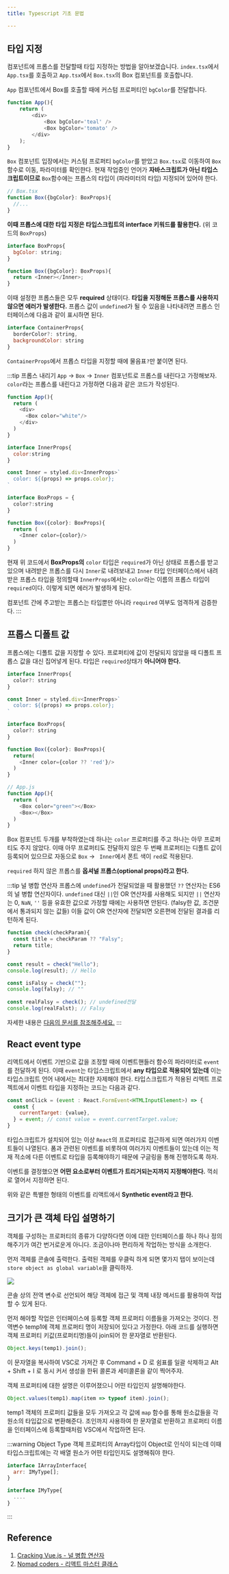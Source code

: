 ```yaml
---
title: Typescript 기초 문법

---
```

## 타입 지정

컴포넌트에 프롭스를 전달할때 타입 지정하는 방법을 알아보겠습니다. `index.tsx`에서 `App.tsx`를 호출하고 `App.tsx`에서 `Box.tsx`의 Box 컴포넌트를 호출합니다.

`App` 컴포넌트에서 Box를 호출할 때에 커스텀 프로퍼티인 `bgColor`를 전달합니다.

```javascript
function App(){
    return (
        <div>
            <Box bgColor='teal' />
            <Box bgColor='tomato' />
        </div>
    );  
}
```

`Box` 컴포넌트 입장에서는 커스텀 프로퍼티 `bgColor`를 받았고 `Box.tsx`로 이동하여 `Box`함수로 이동, 파라미터를 확인한다. 현재 작업중인 언어가 **자바스크립트가 아닌 타입스크립트이므로** `Box`함수에는 프롭스의 타입이 (파라미터의 타입) 지정되어 있어야 한다. 

```javascript
// Box.tsx
function Box({bgColor}: BoxProps){
  //...
}
```

**이때 프롭스에 대한 타입 지정은 타입스크립트의 interface 키워드를 활용한다.** (위 코드의 `BoxProps`) 

```javascript
interface BoxProps{
  bgColor: string;
}

function Box({bgColor}: BoxProps){
  return <Inner></Inner>;
}
```

이때 설정한 프롭스들은 모두 **required** 상태이다. **타입을 지정해둔 프롭스를 사용하지 않으면 에러가 발생한다.** 프롭스 값이 `undefined`가 될 수 있음을 나타내려면 프롭스 인터페이스에 다음과 같이 표시하면 된다.

```javascript
interface ContainerProps{
  borderColor?: string,
  backgroundColor: string
}
```
`ContainerProps`에서 프롭스 타입을 지정할 때에 물음표`?`만 붙이면 된다.

:::tip 프롭스 내리기
`App` -> `Box` -> `Inner` 컴포넌트로 프롭스를 내린다고 가정해보자. `color`라는 프롭스를 내린다고 가정하면 다음과 같은 코드가 작성된다.

```javascript
function App(){
  return (
    <div>
      <Box color="white"/>
    </div>
  )
}
```

```javascript
interface InnerProps{
  color:string
}

const Inner = styled.div<InnerProps>`
  color: ${(props) => props.color};
`

interface BoxProps = {
  color?:string
}

function Box({color}: BoxProps){
  return (
    <Inner color={color}/>
  )
}
```

현재 위 코드에서 **BoxProps의** `color` 타입은 `required`가 아닌 상태로 프롭스를 받고 있으며 내려받은 프롭스를 다시 `Inner`로 내려보내고 `Inner` 타입 인터페이스에서 내려받은 프롭스 타입을 정의할때 `InnerProps`에서는 `color`라는 이름의 프롭스 타입이 `required`이다. 이렇게 되면 에러가 발생하게 된다.

컴포넌트 간에 주고받는 프롭스는 타입뿐만 아니라 `required` 여부도 엄격하게 검증한다. 
:::

## 프롭스 디폴트 값

프롭스에는 디폴트 값을 지정할 수 있다. 프로퍼티에 값이 전달되지 않았을 때 디폴트 프롭스 값을 대신 집어넣게 된다. 타입은 `required`상태가 **아니어야 한다.**

```javascript
interface InnerProps{
  color?: string
}

const Inner = styled.div<InnerProps>`
  color: ${(props) => props.color};
`

interface BoxProps{
  color?: string
}

function Box({color}: BoxProps){
  return(
    <Inner color={color ?? 'red'}/>
  )
}
```
```javascript
// App.js
function App(){
  return (
    <Box color="green"></Box>
    <Box></Box>
  )
}
```

Box 컴포넌트 두개를 부착하였는데 하나는 `color` 프로퍼티를 주고 하나는 아무 프로퍼티도 주지 않았다. 이때 아무 프로퍼티도 전달하지 않은 두 번째 프로퍼티는 디폴트 값이 등록되어 있으므로 자동으로 `Box` -> ` Inner`에서 폰트 색이 `red`로 적용된다.

`required` 하지 않은 프롭스를 **옵셔널 프롭스(optional props)라고 한다.**

:::tip 널 병합 연산자
프롭스에 `undefined`가 전달되었을 때 활용했던 `??` 연산자는 ES6의 널 병합 연산자이다. `undefined` 대신 `||`인 OR 연산자를 사용해도 되지만 `||` 연산자는 0, `NaN`, `''` 등을 유효한 값으로 가정할 때에는 사용하면 안된다. (falsy한 값, 조건문에서 통과되지 않는 값들) 이들 값이 OR 연산자에 전달되면 오른편에 전달된 결과를 리턴하게 된다.

```javascript
function check(checkParam){
  const title = checkParam ?? "Falsy";
  return title;
}

const result = check("Hello");
console.log(result); // Hello

const isFalsy = check("");
console.log(falsy); // ""
  
const realFalsy = check(); // undefined전달
console.log(realFalst); // Falsy
```

자세한 내용은 [다음의 문서를 참조해주세요.](https://joshua1988.github.io/vue-camp/es6+/nullish-coalescing-operator.html)
:::

## React event type
리액트에서 이벤트 기반으로 값을 조정할 때에 이벤트핸들러 함수의 파라미터로 `event`를 전달하게 된다. 이때 `event`는 타입스크립트에서 **any 타입으로 적용되어 있는데** 이는 타입스크립트 언어 내에서는 최대한 자제해야 한다. 타입스크립트가 적용된 리액트 프로젝트에서 이벤트 타입을 지정하는 코드는 다음과 같다.

```javascript
const onClick = (event : React.FormEvent<HTMLInputElement>) => {
  const {
    currentTarget: {value},
  } = event; // const value = event.currentTarget.value;
}
```

타입스크립트가 설치되어 있는 이상 `React`의 프로퍼티로 접근하게 되면 여러가지 이벤트들이 나열된다. 폼과 관련된 이벤트를 비롯하여 여러가지 이벤트들이 있는데 이는 적재 적소에 다른 이벤트로 타입을 등록해야하기 때문에 구글링을 통해 진행하도록 하자.

이벤트를 결정했으면 **어떤 요소로부터 이벤트가 트리거되는지까지 지정해야한다.** 꺽쇠로 열어서 지정하면 된다.

위와 같은 특별한 형태의 이벤트를 리액트에서 **Synthetic event라고 한다.** 

## 크기가 큰 객체 타입 설명하기 
객체를 구성하는 프로퍼티의 종류가 다양하다면 이에 대한 인터페이스를 하나 하나 정의해주기가 여간 번거로운게 아니다. 조금이나마 편리하게 작업하는 방식을 소개한다.

먼저 객체를 콘솔에 출력한다. 출력된 객체를 우클릭 하게 되면 몇가지 탭이 보이는데 `store object as global variable`을 클릭하자.

![](../.vuepress/assets/typescript-object.png)

콘솔 상의 전역 변수로 선언되어 해당 객체에 접근 및 객체 내장 메서드를 활용하여 작업할 수 있게 된다.

먼저 해야할 작업은 인터페이스에 등록할 객체 프로퍼티 이름들을 가져오는 것이다. 전역변수 temp1에 객체 프로퍼티 명이 저장되어 있다고 가정한다. 아래 코드를 실행하면 객체 프로퍼티 키값(프로퍼티명)들이 join되어 한 문자열로 반환된다.

```javascript
Object.keys(temp1).join();
```

이 문자열을 복사하여 VSC로 가져간 후 Command + D 로 쉼표를 일괄 삭제하고 Alt + Shift + I 로 동시 커서 생성을 한뒤 콜론과 세미콜론을 같이 찍어주자.

객체 프로퍼티에 대한 설명은 이루어졌으니 어떤 타입인지 설명해야한다.
```javascript
Object.values(temp1).map(item => typeof item).join();
```
temp1 객체의 프로퍼티 값들을 모두 가져오고 각 값에 `map` 함수를 통해 원소값들을 각 원소의 타입값으로 변환해준다. 조인까지 사용하여 한 문자열로 반환하고 프로퍼티 이름을 인터페이스에 등록할때처럼 VSC에서 작업하면 된다.

:::warning Object Type
객체 프로퍼티의 Array타입이 Object로 인식이 되는데 이때 타입스크립트에는 각 배열 원소가 어떤 타입인지도 설명해줘야 한다.

```javascript
interface IArrayInterface{
  arr: IMyType[];
}

interface IMyType{
  ....
}
```
:::

## Reference 
1. [Cracking Vue.js - 널 병합 연산자](https://joshua1988.github.io/vue-camp/es6+/nullish-coalescing-operator.html)
2. [Nomad coders - 리액트 마스터 클래스](https://nomadcoders.co/react-masterclass/lobby)